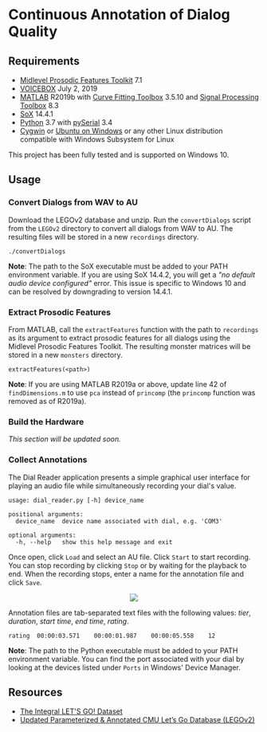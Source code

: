 # Continuous Annotation of Dialog Quality

## Requirements
- [Midlevel Prosodic Features Toolkit](https://github.com/nigelgward/midlevel) 7.1
- [VOICEBOX](http://www.ee.ic.ac.uk/hp/staff/dmb/voicebox/voicebox.html) July 2, 2019
- [MATLAB](https://www.mathworks.com/products/matlab.html) R2019b with [Curve Fitting Toolbox](https://www.mathworks.com/products/curvefitting.html) 3.5.10 and [Signal Processing Toolbox](https://www.mathworks.com/products/signal.html) 8.3
- [SoX](http://sox.sourceforge.net/Main/HomePage) 14.4.1
- [Python](https://www.python.org/) 3.7 with [pySerial](https://pythonhosted.org/pyserial/) 3.4
- [Cygwin](https://www.cygwin.com/) or [Ubuntu on Windows](https://www.microsoft.com/en-us/p/ubuntu/9nblggh4msv6) or any other Linux distribution compatible with Windows Subsystem for Linux

This project has been fully tested and is supported on Windows 10.

## Usage

### Convert Dialogs from WAV to AU
Download the LEGOv2 database and unzip. Run the `convertDialogs` script from the `LEGOv2` directory to convert all dialogs from WAV to AU. The resulting files will be stored in a new `recordings` directory.
```
./convertDialogs
```
**Note**: The path to the SoX executable must be added to your PATH environment variable. If you are using SoX 14.4.2, you will get a *"no default audio device configured"* error. This issue is specific to Windows 10 and can be resolved by downgrading to version 14.4.1.

### Extract Prosodic Features
From MATLAB, call the `extractFeatures` function with the path to `recordings` as its argument to extract prosodic features for all dialogs using the Midlevel Prosodic Features Toolkit. The resulting monster matrices will be stored in a new `monsters` directory.
```
extractFeatures(<path>)
```
**Note**: If you are using MATLAB R2019a or above, update line 42 of `findDimensions.m` to use `pca` instead of `princomp` (the `princomp` function was removed as of R2019a).

### Build the Hardware
*This section will be updated soon.*

### Collect Annotations
The Dial Reader application presents a simple graphical user interface for playing an audio file while simultaneously recording your dial's value. 
```
usage: dial_reader.py [-h] device_name

positional arguments:
  device_name  device name associated with dial, e.g. 'COM3'

optional arguments:
  -h, --help   show this help message and exit

```
Once open, click `Load` and select an AU file. Click `Start` to start recording. You can stop recording by clicking `Stop` or by waiting for the playback to end. When the recording stops, enter a name for the annotation file and click `Save`.

<p align="center">
  <img src="images/preview2.png">
</p>

Annotation files are tab-separated text files with the following values: *tier*, *duration*, *start time*, *end time*, *rating*.
```
rating	00:00:03.571	00:00:01.987	00:00:05.558	12
```

**Note**: The path to the Python executable must be added to your PATH environment variable. You can find the port associated with your dial by looking at the devices listed under `Ports` in Windows' Device Manager.

## Resources
- [The Integral LET'S GO! Dataset](https://github.com/DialRC/LetsGoDataset)
- [Updated Parameterized & Annotated CMU Let’s Go Database (LEGOv2)](https://www.ultes.eu/ressources/lego-spoken-dialogue-corpus/)